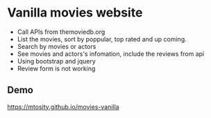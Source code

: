 # Vanilla movies website
* Call APIs from themoviedb.org
* List the movies, sort by poppular, top rated and up coming.
* Search by movies or actors
* See movies and actors's infomation, include the reviews from api
* Using bootstrap and jquery
* Review form is not working
## Demo
https://mtosity.github.io/movies-vanilla
